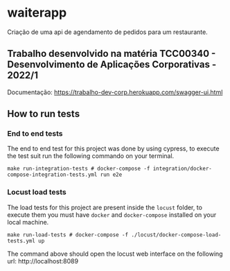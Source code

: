 # waiterapp
Criação de uma api de agendamento de pedidos para um restaurante.

## Trabalho desenvolvido na matéria TCC00340 - Desenvolvimento de Aplicações Corporativas - 2022/1
Documentação: https://trabalho-dev-corp.herokuapp.com/swagger-ui.html


## How to run tests

### End to end tests
The end to end test for this project was done by using cypress, to execute the test suit run the following commando on your terminal.
```
make run-integration-tests # docker-compose -f integration/docker-compose-integration-tests.yml run e2e
```


### Locust load tests
The load tests for this project are present inside the `locust` folder, to execute them you must have `docker` and `docker-compose` installed on your local machine.

```
make run-load-tests # docker-compose -f ./locust/docker-compose-load-tests.yml up
```

The command above should open the locust web interface on the following url: http://localhost:8089